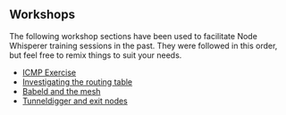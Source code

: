 ## Workshops

The following workshop sections have been used to facilitate Node Whisperer training sessions in the past.
They were followed in this order, but feel free to remix things to suit your needs.

- [ICMP Exercise](icmp.md)
- [Investigating the routing table](routing.md)
- [Babeld and the mesh](babel.md)
- [Tunneldigger and exit nodes](tunneldigger.md)

